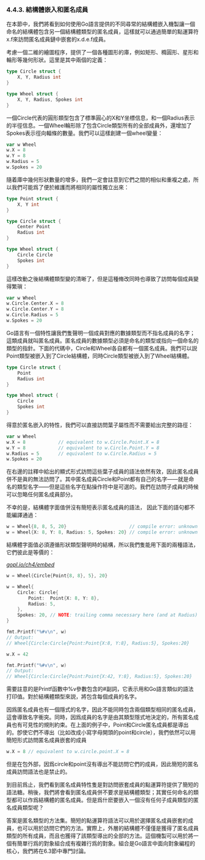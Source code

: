 ### 4.4.3. 結構體嵌入和匿名成員

在本節中，我們將看到如何使用Go語言提供的不同尋常的結構體嵌入機製讓一個命名的結構體包含另一個結構體類型的匿名成員，這樣就可以通過簡單的點運算符x.f來訪問匿名成員鏈中嵌套的x.d.e.f成員。

考慮一個二維的繪圖程序，提供了一個各種圖形的庫，例如矩形、橢圓形、星形和輪形等幾何形狀。這里是其中兩個的定義：

```Go
type Circle struct {
	X, Y, Radius int
}

type Wheel struct {
	X, Y, Radius, Spokes int
}
```

一個Circle代表的圓形類型包含了標準圓心的X和Y坐標信息，和一個Radius表示的半徑信息。一個Wheel輪形除了包含Circle類型所有的全部成員外，還增加了Spokes表示徑向輻條的數量。我們可以這樣創建一個wheel變量：

```Go
var w Wheel
w.X = 8
w.Y = 8
w.Radius = 5
w.Spokes = 20
```

隨着庫中幾何形狀數量的增多，我們一定會註意到它們之間的相似和重複之處，所以我們可能爲了便於維護而將相同的屬性獨立出來：

```Go
type Point struct {
	X, Y int
}

type Circle struct {
	Center Point
	Radius int
}

type Wheel struct {
	Circle Circle
	Spokes int
}
```

這樣改動之後結構體類型變的清晰了，但是這種脩改同時也導致了訪問每個成員變得繁瑣：

```Go
var w Wheel
w.Circle.Center.X = 8
w.Circle.Center.Y = 8
w.Circle.Radius = 5
w.Spokes = 20
```

Go語言有一個特性讓我們隻聲明一個成員對應的數據類型而不指名成員的名字；這類成員就叫匿名成員。匿名成員的數據類型必須是命名的類型或指向一個命名的類型的指針。下面的代碼中，Circle和Wheel各自都有一個匿名成員。我們可以説Point類型被嵌入到了Circle結構體，同時Circle類型被嵌入到了Wheel結構體。

```Go
type Circle struct {
	Point
	Radius int
}

type Wheel struct {
	Circle
	Spokes int
}
```

得意於匿名嵌入的特性，我們可以直接訪問葉子屬性而不需要給出完整的路徑：

```Go
var w Wheel
w.X = 8            // equivalent to w.Circle.Point.X = 8
w.Y = 8            // equivalent to w.Circle.Point.Y = 8
w.Radius = 5       // equivalent to w.Circle.Radius = 5
w.Spokes = 20
```

在右邊的註釋中給出的顯式形式訪問這些葉子成員的語法依然有效，因此匿名成員併不是眞的無法訪問了。其中匿名成員Circle和Point都有自己的名字——就是命名的類型名字——但是這些名字在點操作符中是可選的。我們在訪問子成員的時候可以忽略任何匿名成員部分。

不幸的是，結構體字面值併沒有簡短表示匿名成員的語法， 因此下面的語句都不能編譯通過：

```Go
w = Wheel{8, 8, 5, 20}                       // compile error: unknown fields
w = Wheel{X: 8, Y: 8, Radius: 5, Spokes: 20} // compile error: unknown fields
```

結構體字面值必須遵循形狀類型聲明時的結構，所以我們隻能用下面的兩種語法，它們彼此是等價的：

<u><i>gopl.io/ch4/embed</i></u>
```Go
w = Wheel{Circle{Point{8, 8}, 5}, 20}

w = Wheel{
	Circle: Circle{
		Point:  Point{X: 8, Y: 8},
		Radius: 5,
	},
	Spokes: 20, // NOTE: trailing comma necessary here (and at Radius)
}

fmt.Printf("%#v\n", w)
// Output:
// Wheel{Circle:Circle{Point:Point{X:8, Y:8}, Radius:5}, Spokes:20}

w.X = 42

fmt.Printf("%#v\n", w)
// Output:
// Wheel{Circle:Circle{Point:Point{X:42, Y:8}, Radius:5}, Spokes:20}
```

需要註意的是Printf函數中%v參數包含的#副詞，它表示用和Go語言類似的語法打印值。對於結構體類型來説，將包含每個成員的名字。

因爲匿名成員也有一個隱式的名字，因此不能同時包含兩個類型相同的匿名成員，這會導致名字衝突。同時，因爲成員的名字是由其類型隱式地決定的，所有匿名成員也有可見性的規則約束。在上面的例子中，Point和Circle匿名成員都是導出的。卽使它們不導出（比如改成小寫字母開頭的point和circle），我們依然可以用簡短形式訪問匿名成員嵌套的成員

```Go
w.X = 8 // equivalent to w.circle.point.X = 8
```

但是在包外部，因爲circle和point沒有導出不能訪問它們的成員，因此簡短的匿名成員訪問語法也是禁止的。

到目前爲止，我們看到匿名成員特性隻是對訪問嵌套成員的點運算符提供了簡短的語法糖。稍後，我們將會看到匿名成員併不要求是結構體類型；其實任何命名的類型都可以作爲結構體的匿名成員。但是爲什麽要嵌入一個沒有任何子成員類型的匿名成員類型呢？

答案是匿名類型的方法集。簡短的點運算符語法可以用於選擇匿名成員嵌套的成員，也可以用於訪問它們的方法。實際上，外層的結構體不僅僅是獲得了匿名成員類型的所有成員，而且也獲得了該類型導出的全部的方法。這個機製可以用於將一個有簡單行爲的對象組合成有複雜行爲的對象。組合是Go語言中面向對象編程的核心，我們將在6.3節中專門討論。

